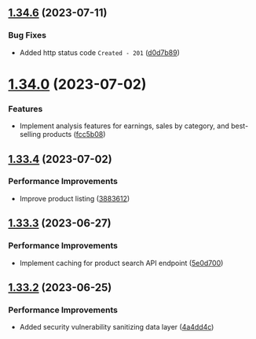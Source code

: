 ## [1.34.6](https://github.com/hossainchisty/eCommerce-Backend-API/compare/v1.34.0...v1.34.6) (2023-07-11)


### Bug Fixes

*  Added http status code ``Created - 201`` ([d0d7b89](https://github.com/hossainchisty/eCommerce-Backend-API/commit/d0d7b8939493ab5a761dffbdf7b2792a37e5e453))



# [1.34.0](https://github.com/hossainchisty/eCommerce-Backend-API/compare/v1.33.4...v1.34.0) (2023-07-02)


### Features

* Implement analysis features for earnings, sales by category, and best-selling products ([fcc5b08](https://github.com/hossainchisty/eCommerce-Backend-API/commit/fcc5b08aef668e23ab055c3d3802f26d27a207bf))



## [1.33.4](https://github.com/hossainchisty/eCommerce-Backend-API/compare/v1.33.3...v1.33.4) (2023-07-02)


### Performance Improvements

* Improve product listing ([3883612](https://github.com/hossainchisty/eCommerce-Backend-API/commit/388361228b929966b146a64bf4ccfc9b9a8d670b))



## [1.33.3](https://github.com/hossainchisty/eCommerce-Backend-API/compare/v1.33.2...v1.33.3) (2023-06-27)


### Performance Improvements

* Implement caching for product search API endpoint ([5e0d700](https://github.com/hossainchisty/eCommerce-Backend-API/commit/5e0d700eed15daa32d04295bf5a3192e3674c18b))



## [1.33.2](https://github.com/hossainchisty/eCommerce-Backend-API/compare/v1.33.1...v1.33.2) (2023-06-25)


### Performance Improvements

* Added security vulnerability sanitizing data layer ([4a4dd4c](https://github.com/hossainchisty/eCommerce-Backend-API/commit/4a4dd4cbd81c93fa78e3b71c6f81d5897758189c))



